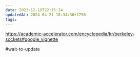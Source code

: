 ```yaml
---
date: 2023-12-19T22:15:24
updatedAt: 2024-04-21 18:34:36+1750
tags: 
---
```

https://academic-accelerator.com/encyclopedia/kr/berkeley-sockets#google_vignette

#wait-to-update 